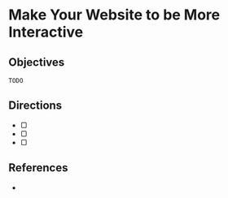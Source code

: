 # Make Your Website to be More Interactive

## Objectives

`TODO`

## Directions

- ▢
- ▢
- ▢

## References

-
